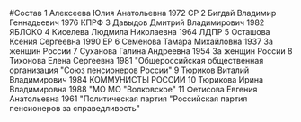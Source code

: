 #Состав
1 Алексеева Юлия Анатольевна 1972 СР
2 Бигдай Владимир Геннадьевич 1976 КПРФ
3 Давыдов Дмитрий Владимирович 1982 ЯБЛОКО
4 Киселева Людмила Николаевна 1964 ЛДПР
5 Осташова Ксения Сергеевна 1990 ЕР
6 Семенова Тамара Михайловна 1937 За женщин России
7 Суханова Галина Андреевна 1954 За женщин России
8 Тихонова Елена Сергеевна 1981 \"Общероссийская общественная организация \"Союз пенсионеров России\"
9 Тюриков Виталий Владимирович 1984 КОММУНИСТЫ РОССИИ
10 Тюрикова Ирина Владимировна 1988 \"МО МО \"Волковское\"
11 Фетисова Евгения Анатольевна 1961 \"Политическая партия \"Российская партия пенсионеров за справедливость\"
